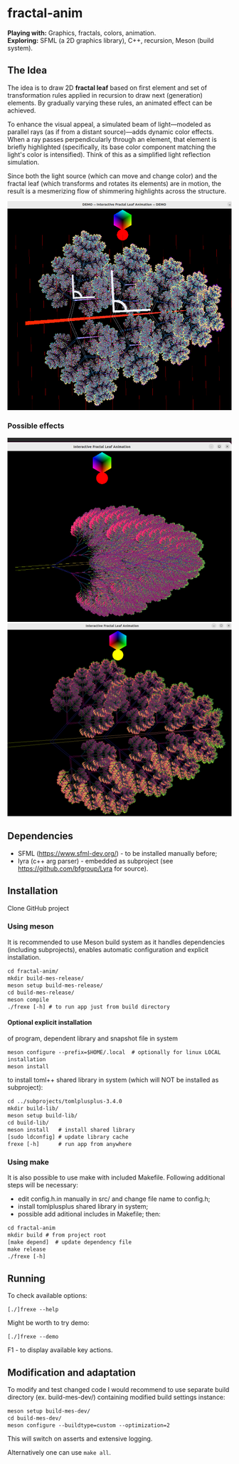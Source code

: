 # fractal-anim

**Playing with:** Graphics, fractals, colors, animation.  
**Exploring:** SFML (a 2D graphics library), C++, recursion, Meson (build system).  

## The Idea  
The idea is to draw 2D **fractal leaf** based on first element and set of transformation rules
applied in recursion to draw next (generation) elements.
By gradually varying these rules, an animated effect can be achieved.  

To enhance the visual appeal, a simulated beam of light—modeled as parallel rays (as if from a distant source)—adds dynamic color effects. When a ray passes perpendicularly through an element, that element is briefly highlighted (specifically, its base color component matching the light's color is intensified). 
Think of this as a simplified light reflection simulation.  

Since both the light source (which can move and change color) and the fractal leaf (which transforms and rotates its elements) are in motion, the result is a mesmerizing flow of shimmering highlights across the structure.  

![light ays on elements](doc/fractal_perp.png "Perpendicular Rays")

### Possible effects
![fractal leaf example](doc/fractal_ex2.png "Fractal Leaf example")
![fractal leaf example](doc/fractal_ex3.png "Fractal Leaf example")
## Dependencies
- SFML (https://www.sfml-dev.org/) - to be installed manually before;
- lyra (c++ arg parser) - embedded as subproject (see https://github.com/bfgroup/Lyra for source).
## Installation
Clone GitHub project
### Using meson
It is recommended to use Meson build system as it handles dependencies
(including subprojects),
enables automatic configuration and explicit installation.
``` shell
cd fractal-anim/
mkdir build-mes-release/
meson setup build-mes-release/
cd build-mes-release/
meson compile
./frexe [-h] # to run app just from build directory
```
#### Optional explicit installation
of program, dependent library and snapshot file in system
``` shell
meson configure --prefix=$HOME/.local  # optionally for linux LOCAL installation
meson install
```
to install toml++ shared library in system (which will NOT be installed as subproject):
``` shell
cd ../subprojects/tomlplusplus-3.4.0
mkdir build-lib/
meson setup build-lib/
cd build-lib/
meson install   # install shared library
[sudo ldconfig] # update library cache
frexe [-h]      # run app from anywhere
```
### Using make
It is also possible to use make with included Makefile.
Following additional steps will be necessary:
- edit config.h.in manually in src/ and change file name to config.h;
- install tomlplusplus shared library in system;
- possible add aditional includes in Makefile;
then:
``` shell
cd fractal-anim
mkdir build # from project root
[make depend]  # update dependency file
make release
./frexe [-h]
```
## Running
To check available options:
``` shell
[./]frexe --help
```
Might be worth to try demo:
``` shell
[./]frexe --demo
```
F1 - to display available key actions.
## Modification and adaptation
To modify and test changed code I would recommend to
use separate build directory (ex. build-mes-dev/) containing modified build settings instance:
``` shell
meson setup build-mes-dev/
cd build-mes-dev/
meson configure --buildtype=custom --optimization=2
```
This will switch on asserts and extensive logging.

Alternatively one can use 
`make all`.
